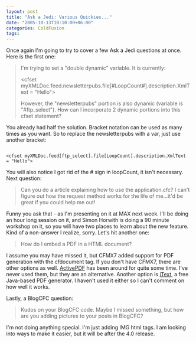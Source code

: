 ```yaml
---
layout: post
title: "Ask a Jedi: Various Quickies..."
date: "2005-10-13T10:10:00+06:00"
categories: ColdFusion 
tags: 
---
```


Once again I'm going to try to cover a few Ask a Jedi questions at once. Here is the first one:

<blockquote>
I'm trying to set a "double dynamic" variable. It is currently:

&lt;cfset myXMLDoc.feed.newsletterpubs.file[#LoopCount#].description.XmlText  = "Hello"&gt;

However, the "newsletterpubs" portion is also dynamic (variable is "#ftp_select"). How can I incorporate 2 dynamic portions into this cfset statement?
</blockquote>

You already had half the solution. Bracket notation can be used as many times as you want. So to replace the newsletterpubs with a var, just use another bracket:

<code>
&lt;cfset myXMLDoc.feed[ftp_select].file[LoopCount].description.XmlText  = "Hello"&gt;
</code>

You will also notice I got rid of the # sign in loopCount, it isn't necessary. Next question:

<blockquote>
Can you do a article explaining how to use the application.cfc? I can't figure out how the request method works for the life of me...it'd be great if you could help me out!
</blockquote>

Funny you ask that - as I'm presenting on it at MAX next week. I'll be doing an hour long session on it, and Simon Horwith is doing a 90 minute workshop on it, so you will have two places to learn about the new feature. Kind of a non-answer I realize, sorry. Let's hit another one:

<blockquote>
How do I embed a PDF in a HTML document?
</blockquote>

I assume you may have missed it, but CFMX7 added support for PDF generation with the cfdocument tag. If you don't have CFMX7, there are other options as well. <a href="http://www.activepdf.com/">ActivePDF</a> has been around for quite some time. I've never used them, but they are an alternative. Another option is <a href="http://www.lowagie.com/iText/">iText</a>, a free Java-based PDF generator. I haven't used it either so I can't comment on how well it works.

Lastly, a BlogCFC question:

<blockquote>
Kudos on your BlogCFC code.  Maybe I missed something, but how are you adding pictures to your posts in BlogCFC?
</blockquote>

I'm not doing anything special. I'm just adding IMG html tags. I am looking into ways to make it easier, but it will be after the 4.0 release.